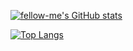 

<!--
**fellow-me/fellow-me** is a ✨ _special_ ✨ repository because its `README.md` (this file) appears on your GitHub profile.

Here are some ideas to get you started:

- 🔭 I’m currently working on ...
- 🌱 I’m currently learning ...
- 👯 I’m looking to collaborate on ...
- 🤔 I’m looking for help with ...
- 💬 Ask me about ...
- 📫 How to reach me: ...
- 😄 Pronouns: ...
- ⚡ Fun fact: ...
-->


[![fellow-me's GitHub stats](https://github-readme-stats.vercel.app/api?username=fellow-me&show_icons=true&theme=ambient_gradient)](https://github.com/anuraghazra/github-readme-stats) 

[![Top Langs](https://github-readme-stats.vercel.app/api/top-langs/?username=fellow-me)](https://github.com/anuraghazra/github-readme-stats)



